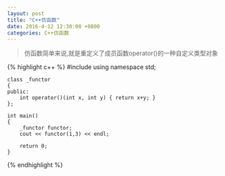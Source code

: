 ```yaml
---
layout: post
title: "C++仿函数"
date: 2016-4-12 12:30:00 +0800
categories: C++仿函数
---
```


> 仿函数简单来说,就是重定义了成员函数operator()的一种自定义类型对象


{% highlight c++ %}
	#include <iostream>
	using namespace std;
	
	class _functor
	{
	public:
		int operator()(int x, int y) { return x+y; }
	};
	
	int main()
	{
		_functor functor;
		cout << functor(1,3) << endl;
		
		return 0;
	}
{% endhighlight %}
